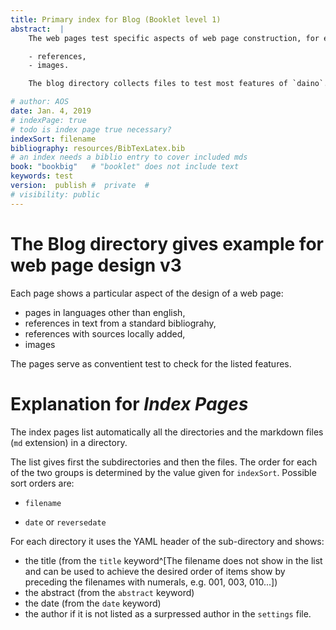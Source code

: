 ```yaml
---
title: Primary index for Blog (Booklet level 1)
abstract:  |
    The web pages test specific aspects of web page construction, for example  

    - references,
    - images.

    The blog directory collects files to test most features of `daino`.

# author: AOS
date: Jan. 4, 2019
# indexPage: true
# todo is index page true necessary?
indexSort: filename
bibliography: resources/BibTexLatex.bib
# an index needs a biblio entry to cover included mds
book: "bookbig"   # "booklet" does not include text
keywords: test
version:  publish #  private  #
# visibility: public
---
```


# The Blog directory gives example for web page design v3

Each page shows a particular aspect of the design of a web page:

- pages in languages other than english,
- references in text from a standard bibliograhy,
- references with sources locally added,
- images

The pages serve as conventient test to check for the listed features. 

<!-- todo add booklet
 -->
# Explanation for *Index Pages* 

The index pages list automatically all the directories and the markdown files (`md` extension) in a directory.

The list gives first the subdirectories and then the files. The order for each of the two groups is determined by the value given for `indexSort`. Possible sort orders are:

- `filename` 
<!-- todo filename, but actually is title -->
- `date` or `reversedate`

For each directory it uses the YAML header of the sub-directory and shows:

- the title (from the `title` keyword^[The filename does not show in the list and can be used to achieve the desired order of items show by preceding the filenames with numerals, e.g. 001, 003, 010...])
- the abstract (from the `abstract` keyword)
- the date (from the `date` keyword)
- the author if it is not listed as a surpressed author in the `settings` file.



